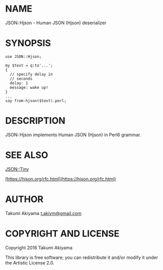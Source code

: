 NAME
====

JSON::Hjson - Human JSON (Hjson) deserializer

SYNOPSIS
========

    use JSON::Hjson;

    my $text = q:to'...';
    {
      // specify delay in
      // seconds
      delay: 1
      message: wake up!
    }
    ...
    say from-hjson($text).perl;

DESCRIPTION
===========

JSON::Hjson implements Human JSON (Hjson) in Perl6 grammar.

SEE ALSO
========

[JSON::Tiny](JSON::Tiny)

[https://hjson.org/rfc.html](https://hjson.org/rfc.html)

AUTHOR
======

Takumi Akiyama <t.akiym@gmail.com>

COPYRIGHT AND LICENSE
=====================

Copyright 2016 Takumi Akiyama

This library is free software; you can redistribute it and/or modify it under the Artistic License 2.0.
